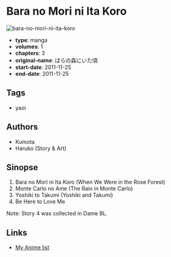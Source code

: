 # Bara no Mori ni Ita Koro

![bara-no-mori-ni-ita-koro](https://cdn.myanimelist.net/images/manga/3/225859.jpg)

-   **type**: manga
-   **volumes**: 1
-   **chapters**: 3
-   **original-name**: ばらの森にいた頃
-   **start-date**: 2011-11-25
-   **end-date**: 2011-11-25

## Tags

-   yaoi

## Authors

-   Kumota
-   Haruko (Story & Art)

## Sinopse

1. Bara no Mori ni Ita Koro (When We Were in the Rose Forest)
2. Monte Carlo no Ame (The Rain in Monte Carlo)
3. Yoshiki to Takumi (Yoshiki and Takumi)
4. Be Here to Love Me

Note: Story 4 was collected in Dame BL.

## Links

-   [My Anime list](https://myanimelist.net/manga/123888/Bara_no_Mori_ni_Ita_Koro)

